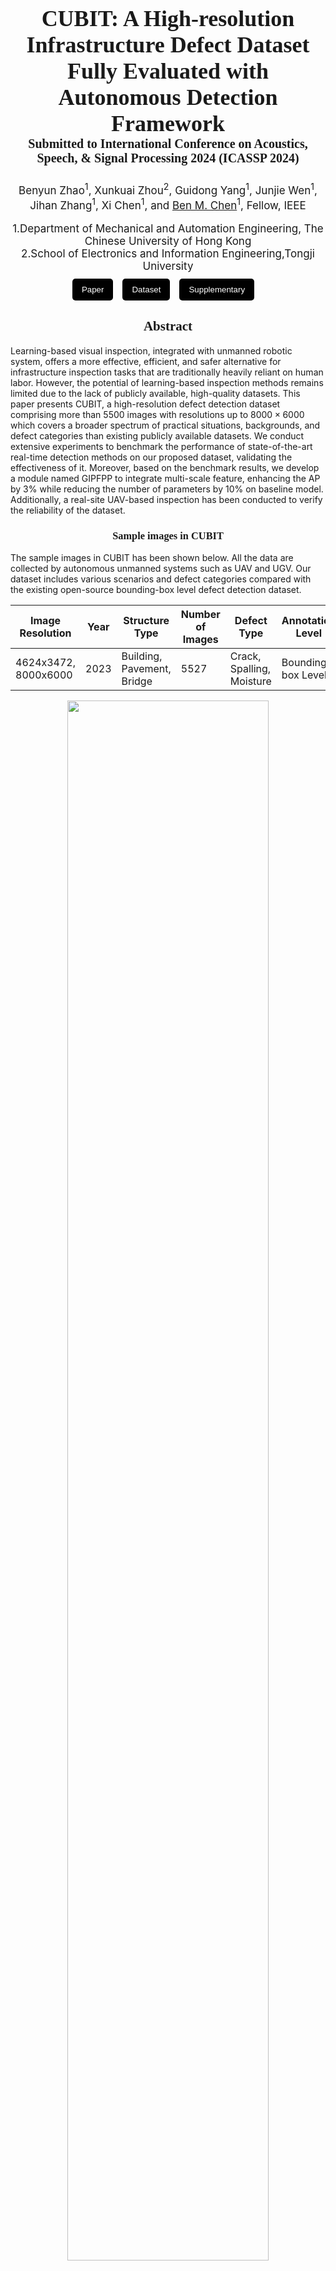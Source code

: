 <h1 style="text-align: center; font-size: 36px; font-family: 'Sama Devanagari';"> CUBIT: A High-resolution Infrastructure Defect Dataset Fully Evaluated with Autonomous Detection Framework
    <div style="text-align: center; font-size: 20px; font-family: 'Sama Devanagari';">    Submitted to International Conference on Acoustics, Speech, & Signal Processing 2024 (ICASSP 2024)
</div>
</h1>

<div style=" text-align: center; font-size: 17px;">
Benyun Zhao<sup>1</sup>, Xunkuai Zhou<sup>2</sup>, Guidong Yang<sup>1</sup>, Junjie Wen<sup>1</sup>, Jihan Zhang<sup>1</sup>,  Xi Chen<sup>1</sup>, and <a href="http://www.mae.cuhk.edu.hk/~bmchen/">Ben M. Chen</a><sup>1</sup>, Fellow, IEEE
</div>
<br>
<div  style="text-align: center; font-size: 17px;" >
1.Department of Mechanical and Automation Engineering, The Chinese University of Hong Kong  <br />       2.School of Electronics and Information Engineering,Tongji University

</div>
<div style="display: flex; flex-direction: row; margin: 10px auto; justify-content: center" > 

<button style="background-color: #000000; color: white;margin-right: 15px; padding: 10px 15px;border: none; border-radius: 5px;">
<a href="https://www.overleaf.com/" style="color: white; text-decoration: none;">Paper</a>
</button>

<button style="background-color: #000000; color: white;margin-right: 15px; padding: 10px 15px; border: none; border-radius: 5px;">
<a href="https://github.com/ZHAOBenyun/CUBIT" style="color: white; text-decoration: none;">Dataset</a>
</button>

<button style="background-color: #000000; color: white;margin-right: 15px; padding: 10px 15px; border: none; border-radius: 5px;">
<a href="#" style="color: white; text-decoration: none;">Supplementary</a>
</button>
</div>


<div style="text-align: center; font-family: 'American Typewriter'; font-weight: 400; "> 
<h2>Abstract</h2>
</div>


Learning-based visual inspection, integrated with unmanned robotic system, offers a more effective, efficient, and safer alternative for infrastructure inspection tasks that are traditionally heavily reliant on human labor. However, the potential of learning-based inspection methods remains limited due to the lack of publicly available, high-quality datasets. This paper presents CUBIT, a high-resolution defect detection dataset comprising more than $5500$ images with resolutions up to $8000\times6000$ which covers a broader spectrum of practical situations, backgrounds, and defect categories than existing publicly available datasets. We conduct extensive experiments to benchmark the performance of state-of-the-art real-time detection methods on our proposed dataset, validating the effectiveness of it. Moreover, based on the benchmark results, we develop a module named GIPFPP to integrate multi-scale feature, enhancing the AP by 3\% while reducing the number of parameters by 10\% on baseline model. Additionally, a real-site UAV-based inspection has been conducted to verify the reliability of the dataset.

<div style="text-align: center; font-family: 'American Typewriter'; font-weight: 400; "> 
<h3>Sample images in CUBIT</h3>
</div>
The sample images in CUBIT has been shown below. All the data are collected by autonomous unmanned systems such as UAV and UGV. Our dataset includes various scenarios and defect categories compared with the existing open-source bounding-box level defect detection dataset. 

Image Resolution | Year | Structure Type | Number of Images | Defect Type | Annotation Level
--- | --- | --- | --- | --- | --- |
4624x3472, 8000x6000 | 2023 | Building, Pavement, Bridge | 5527 | Crack, Spalling, Moisture | Bounding-box Level

<p align="center">
  <img src="./sample.png" width=80% height=80%> 
</p>

<div style="text-align: center; font-family: 'American Typewriter'; font-weight: 400; "> 
<h3>Defect Detection Framework based on CUBIT</h3>
</div>
The visualization of defect detection framework based on CUBIT dataset is illustrated below, which encompasses the entire process: data collection by autonomous unmanned system; the baseline network integrated with our GIPFPP module; the output of defect detection results. 
<p align="center">
  <img src="./frame.png" width=70% height=70%> 
</p>


<div style="text-align: center; font-family: 'American Typewriter'; font-weight: 400; "> 
<h3>Prediction results on the test set of the proposed CUBIT-RGB-v1 defect dataset are shown below
</h3>
We enlarge the prediction results in the bottom right corner of framework images above. CUBIT dataset covers three infrastructure types: Building facade, Pavement, and Bridge, and aims for three types of defect: Crack, Spalling, and Moisture. Rectangles indicate the output prediction box Red for Crack, Pink for Spalling, and Orange for Moisture with inferred defect type and confidence score from YOLOv6-n+GIPFPP modle trained on the training set of our proposed dataset.
<p align="center">
  <img src="./index_show.png" width=80% height=80%>
</p>
</div>


Qualitative visualization of multi-UAV-based real-world infrastructure defects inspection eperiment is shown below. On the left, our multi-UAVs inspection schematics is illustrated. On the right, the detection results of four direction façades of the building are displayed.
<p align="center">
  <img src="./goodman_zigzag.png" width=80% height=80%>
</p>


